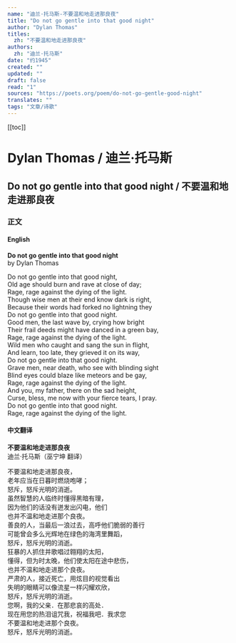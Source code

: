 ```yaml
---
name: "迪兰·托马斯-不要温和地走进那良夜"
title: "Do not go gentle into that good night"
author: "Dylan Thomas"
titles:
  zh: "不要温和地走进那良夜"
authors:
  zh: "迪兰·托马斯"
date: "约1945"
created: ""
updated: ""
draft: false
read: "1"
sources: "https://poets.org/poem/do-not-go-gentle-good-night"
translates: ""
tags: "文章/诗歌"
---
```


[[toc]]

# Dylan Thomas / 迪兰·托马斯

## Do not go gentle into that good night / 不要温和地走进那良夜

### 正文

<!-- tabs:start -->

#### **English**

**Do not go gentle into that good night**  
by Dylan Thomas  

Do not go gentle into that good night,  
Old age should burn and rave at close of day;  
Rage, rage against the dying of the light.  
Though wise men at their end know dark is right,  
Because their words had forked no lightning they  
Do not go gentle into that good night.  
Good men, the last wave by, crying how bright  
Their frail deeds might have danced in a green bay,  
Rage, rage against the dying of the light.  
Wild men who caught and sang the sun in flight,  
And learn, too late, they grieved it on its way,  
Do not go gentle into that good night.  
Grave men, near death, who see with blinding sight  
Blind eyes could blaze like meteors and be gay,  
Rage, rage against the dying of the light.  
And you, my father, there on the sad height,  
Curse, bless, me now with your fierce tears, I pray.  
Do not go gentle into that good night.  
Rage, rage against the dying of the light.  

#### **中文翻译**

**不要温和地走进那良夜**  
迪兰·托马斯（巫宁坤 翻译）  

不要温和地走进那良夜，  
老年应当在日暮时燃烧咆哮；  
怒斥，怒斥光明的消逝。  
虽然智慧的人临终时懂得黑暗有理，  
因为他们的话没有迸发出闪电，他们  
也并不温和地走进那个良夜。  
善良的人，当最后一浪过去，高呼他们脆弱的善行  
可能曾会多么光辉地在绿色的海湾里舞蹈，  
怒斥，怒斥光明的消逝。  
狂暴的人抓住并歌唱过翱翔的太阳，  
懂得，但为时太晚，他们使太阳在途中悲伤，  
也并不温和地走进那个良夜。  
严肃的人，接近死亡，用炫目的视觉看出  
失明的眼睛可以像流星一样闪耀欢欣，  
怒斥，怒斥光明的消逝。  
您啊，我的父亲．在那悲哀的高处．  
现在用您的热泪诅咒我，祝福我吧．我求您  
不要温和地走进那个良夜。  
怒斥，怒斥光明的消逝。  

<!-- tabs:end -->
